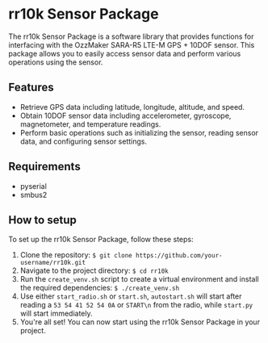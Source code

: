 # rr10k Sensor Package

The rr10k Sensor Package is a software library that provides functions for interfacing with the OzzMaker SARA-R5 LTE-M GPS + 10DOF sensor. This package allows you to easily access sensor data and perform various operations using the sensor.

## Features

- Retrieve GPS data including latitude, longitude, altitude, and speed.
- Obtain 10DOF sensor data including accelerometer, gyroscope, magnetometer, and temperature readings.
- Perform basic operations such as initializing the sensor, reading sensor data, and configuring sensor settings.

## Requirements
- pyserial
- smbus2

## How to setup

To set up the rr10k Sensor Package, follow these steps:

1. Clone the repository: `$ git clone https://github.com/your-username/rr10k.git`
2. Navigate to the project directory: `$ cd rr10k`
3. Run the `create_venv.sh` script to create a virtual environment and install the required dependencies: `$ ./create_venv.sh`
4. Use either `start_radio.sh` or `start.sh`, `autostart.sh` will start after reading a `53 54 41 52 54 0A` or `START\n` from the radio, while `start.py` will start immediately.
5. You're all set! You can now start using the rr10k Sensor Package in your project.

